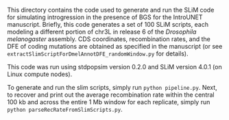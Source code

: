 This directory contains the code used to generate and run the SLiM code for simulating introgression in the presence of BGS for the IntroUNET manuscript. Briefly, this code generates a set of 100 SLiM scripts, each modeling a different portion of chr3L in release 6 of the *Drosophila melanogaster* assembly. CDS coordinates, recombination rates, and the DFE of coding mutations are obtained as specified in the manuscript (or see `extractSlimScriptForDmelAnnotDFE_randomWindow.py` for details).

This code was run using stdpopsim version 0.2.0 and SLiM version 4.0.1 (on Linux compute nodes).

To generate and run the slim scripts, simply run `python pipeline.py`. Next, to recover and print out the average recombination rate within the central 100 kb and across the entire 1 Mb window for each replicate, simply run `python parseRecRateFromSlimScripts.py`.
